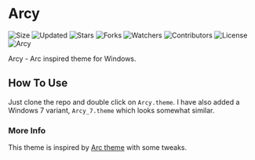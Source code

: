 # Arcy

![Size](https://img.shields.io/github/repo-size/2kabhishek/Arcy?style=plastic&color=0f0&label=Size)
![Updated](https://img.shields.io/github/last-commit/2kabhishek/Arcy?style=plastic&color=f00&label=Updated)
![Stars](https://img.shields.io/github/stars/2kabhishek/Arcy?style=plastic&color=ffc801&label=Stars)
![Forks](https://img.shields.io/github/forks/2kabhishek/Arcy?style=plastic&color=003cff&label=Forks)
![Watchers](https://img.shields.io/github/watchers/2kabhishek/Arcy?style=plastic&color=ff5500&label=Watchers)
![Contributors](https://img.shields.io/github/contributors/2kabhishek/Arcy?style=plastic&color=f0f&label=Contributors)
![License](https://img.shields.io/github/license/2kabhishek/Arcy?style=plastic&color=555&label=License)
![Arcy](https://i.imgur.com/C4aLanr.png)

Arcy - Arc inspired theme for Windows.



## How To Use

Just clone the repo and double click on `Arcy.theme`.
I have also added a Windows 7 variant, `Arcy_7.theme` which looks somewhat similar.


### More Info

This theme is inspired by [Arc theme](https://github.com/horst3180/arc-theme) with some tweaks.

